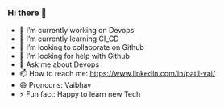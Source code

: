 ### Hi there 👋

- 🔭 I’m currently working on Devops
- 🌱 I’m currently learning CI_CD
- 👯 I’m looking to collaborate on Github
- 🤔 I’m looking for help with Github
- 💬 Ask me about Devops
- 📫 How to reach me: https://www.linkedin.com/in/patil-vai/
- 😄 Pronouns: Vaibhav
- ⚡ Fun fact: Happy to learn new Tech

